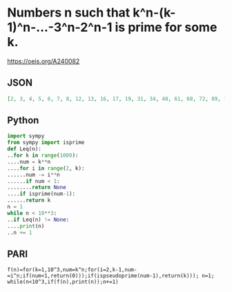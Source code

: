 # Numbers n such that k^n\-\(k\-1\)^n\-\.\.\.\-3^n\-2^n\-1 is prime for some k\.
https://oeis.org/A240082
## JSON
```JSON
[2, 3, 4, 5, 6, 7, 8, 12, 13, 16, 17, 19, 31, 34, 48, 61, 68, 72, 89, 107, 112, 124, 127, 236, 260, 288, 384, 396, 432, 520, 521, 576, 607, 1080, 1244, 1279, 1424, 1500, 1660, 2203, 2281, 2640, 2730, 2808, 3190, 3217, 4150, 4253, 4423, 4428, 5016, 5892]
```
## Python
```Python
import sympy
from sympy import isprime
def Leq(n):
..for k in range(1000):
....num = k**n
....for i in range(2, k):
......num -= i**n
......if num < 1:
........return None
....if isprime(num-1):
......return k
n = 1
while n < 10**3:
..if Leq(n) != None:
....print(n)
..n += 1
```
## PARI
```PARI
f(n)=for(k=1,10^3,num=k^n;for(i=2,k-1,num-=i^n;if(num<1,return(0)));if(ispseudoprime(num-1),return(k))); n=1; while(n<10^3,if(f(n),print(n));n+=1)
```
